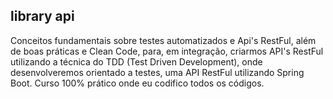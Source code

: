## library api

Conceitos fundamentais sobre testes automatizados e Api's RestFul,  além de boas práticas e Clean Code, para, em integração, criarmos API's RestFul utilizando a técnica do TDD (Test Driven Development), onde desenvolveremos orientado a testes, uma API RestFul utilizando Spring Boot. Curso 100% prático onde eu codifico todos os códigos.